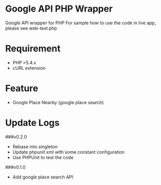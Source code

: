 Google API PHP Wrapper
===================
Google API wrapper for PHP
For sample how to use the code in live app, please see web-test.php

Requirement
=============
- PHP >5.4.x
- cURL extension

Feature
========
- Google Place Nearby (google place search)

Update Logs
==================
###v0.2.0
- Rebase into singleton
- Update phpunit.xml with some constant configuration
- Use PHPUnit to test the code

###v0.1.0
- Add google place search API